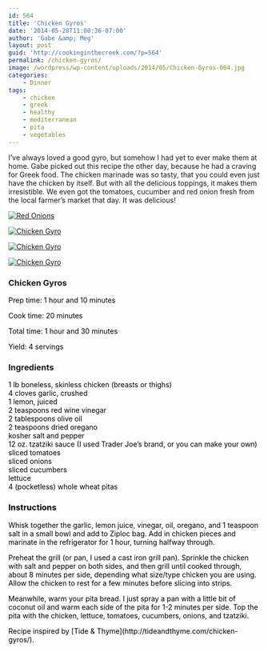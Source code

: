 ```yaml
---
id: 564
title: 'Chicken Gyros'
date: '2014-05-28T11:00:36-07:00'
author: 'Gabe &amp; Meg'
layout: post
guid: 'http://cookinginthecreek.com/?p=564'
permalink: /chicken-gyros/
image: /wordpress/wp-content/uploads/2014/05/Chicken-Gyros-004.jpg
categories:
    - Dinner
tags:
    - chicken
    - greek
    - healthy
    - mediterranean
    - pita
    - vegetables
---
```


I’ve always loved a good gyro, but somehow I had yet to ever make them at home. Gabe picked out this recipe the other day, because he had a craving for Greek food. The chicken marinade was so tasty, that you could even just have the chicken by itself. But with all the delicious toppings, it makes them irresistible. We even got the tomatoes, cucumber and red onion fresh from the local farmer’s market that day. It was delicious!

[![Red Onions](http://cookinginthecreek.com/wordpress/wp-content/uploads/2014/05/Chicken-Gyros-001-1024x681.jpg)](http://cookinginthecreek.com/wordpress/wp-content/uploads/2014/05/Chicken-Gyros-001.jpg)

[![Chicken Gyro](http://cookinginthecreek.com/wordpress/wp-content/uploads/2014/05/Chicken-Gyros-002-1024x681.jpg)](http://cookinginthecreek.com/wordpress/wp-content/uploads/2014/05/Chicken-Gyros-002.jpg)

[![Chicken Gyro](http://cookinginthecreek.com/wordpress/wp-content/uploads/2014/05/Chicken-Gyros-003-681x1024.jpg)](http://cookinginthecreek.com/wordpress/wp-content/uploads/2014/05/Chicken-Gyros-003.jpg)

[![Chicken Gyro](http://cookinginthecreek.com/wordpress/wp-content/uploads/2014/05/Chicken-Gyros-004-1024x681.jpg)](http://cookinginthecreek.com/wordpress/wp-content/uploads/2014/05/Chicken-Gyros-004.jpg)

### Chicken Gyros

<span style="color: #000000;">Prep time: 1 hour and 10 minutes</span>

<span style="color: #000000;">Cook time: 20 minutes</span>

<span style="color: #000000;">Total time: 1 hour and 30 minutes</span>

<span style="color: #000000;">Yield: 4 servings</span>

### Ingredients

<span style="color: #000000;">1 lb boneless, skinless chicken (breasts or thighs)</span>  
<span style="color: #000000;">4 cloves garlic, crushed</span>  
<span style="color: #000000;">1 lemon, juiced</span>  
<span style="color: #000000;">2 teaspoons red wine vinegar</span>  
<span style="color: #000000;">2 tablespoons olive oil</span>  
<span style="color: #000000;">2 teaspoons dried oregano</span>  
<span style="color: #000000;">kosher salt and pepper</span>  
<span style="color: #000000;">12 oz. <span style="color: #000000;">tzatziki sauce (I used Trader Joe’s brand, or you can make your own)</span></span>  
<span style="color: #000000;">sliced tomatoes</span>  
<span style="color: #000000;">sliced onions</span>  
<span style="color: #000000;">sliced cucumbers</span>  
<span style="color: #000000;">lettuce</span>  
<span style="color: #000000;">4 <span style="color: #000000;">(pocketless) whole wheat pitas</span></span>

### <span style="color: #000000;">Instructions</span>

<span style="color: #000000;">Whisk together the garlic, lemon juice, vinegar, oil, oregano, and 1 teaspoon salt in a small bowl and add to Ziploc bag. Add in chicken pieces and marinate in the refrigerator for 1 hour, turning halfway through.</span>

<span style="color: #000000;">Preheat the grill (or pan, I used a cast iron grill pan). Sprinkle the chicken with salt and pepper on both sides, and then grill until cooked through, about 8 minutes per side, depending what size/type chicken you are using. Allow the chicken to rest for a few minutes before slicing into strips.</span>

<span style="color: #000000;">Meanwhile, warm your pita bread. I just spray a pan with a little bit of coconut oil and warm each side of the pita for 1-2 minutes per side. Top the pita with the chicken, lettuce, tomatoes, cucumbers, onions, and tzatziki.</span>

<span style="color: #000000;">  
Recipe inspired by [Tide &amp; Thyme](http://tideandthyme.com/chicken-gyros/). </span>